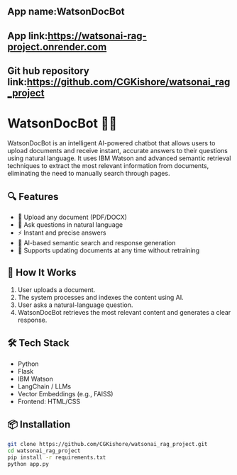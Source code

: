 ## App name:WatsonDocBot
## App link:https://watsonai-rag-project.onrender.com
## Git hub repository link:https://github.com/CGKishore/watsonai_rag_project


# WatsonDocBot 🤖📄

WatsonDocBot is an intelligent AI-powered chatbot that allows users to upload documents and receive instant, accurate answers to their questions using natural language. It uses IBM Watson and advanced semantic retrieval techniques to extract the most relevant information from documents, eliminating the need to manually search through pages.

## 🔍 Features

- 📁 Upload any document (PDF/DOCX)
- 💬 Ask questions in natural language
- ⚡ Instant and precise answers
- 🧠 AI-based semantic search and response generation
- 🔄 Supports updating documents at any time without retraining

## 🚀 How It Works

1. User uploads a document.
2. The system processes and indexes the content using AI.
3. User asks a natural-language question.
4. WatsonDocBot retrieves the most relevant content and generates a clear response.

## 🛠️ Tech Stack

- Python
- Flask 
- IBM Watson 
- LangChain / LLMs 
- Vector Embeddings (e.g., FAISS)
- Frontend: HTML/CSS 

## 📦 Installation

```bash
git clone https://github.com/CGKishore/watsonai_rag_project.git
cd watsonai_rag_project
pip install -r requirements.txt
python app.py

